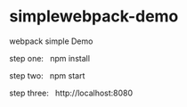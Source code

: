 # simplewebpack-demo
webpack simple Demo



step one:
   npm install
   
step two:
   npm start
   
step three:  
http://localhost:8080
